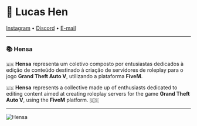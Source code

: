 # 💬 Lucas Hen
<a href="https://instagram.com/soulucashen/" target="_blank">Instagram</a> • <a href="https://discord.gg/95mzD4v5Sg" target="_blank">Discord</a> • <a href="mailto:lhdsa@icloud.com">E-mail</a> 

-------

### 📚 Hensa
`🇧🇷` **Hensa** representa um coletivo composto por entusiastas dedicados à edição de conteúdo destinado à criação de servidores de roleplay para o jogo **Grand Theft Auto V**, utilizando a plataforma **FiveM**.

`🇺🇸` **Hensa** represents a collective made up of enthusiasts dedicated to editing content aimed at creating roleplay servers for the game **Grand Theft Auto V**, using the **FiveM** platform. 🇺🇸

-------

![Hensa](https://cdn.discordapp.com/attachments/1130691272848445530/1201996706351435796/2.2.png "Hensa")
